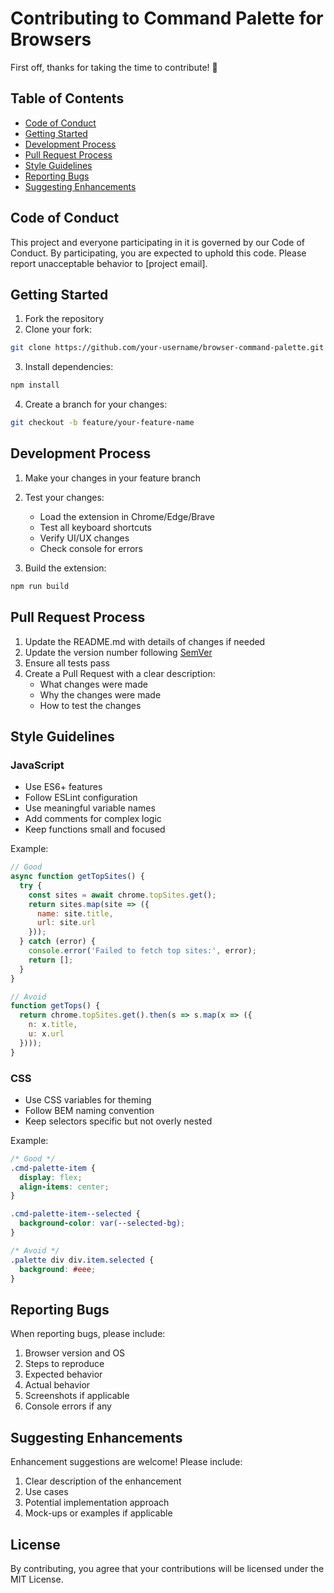 # Contributing to Command Palette for Browsers

First off, thanks for taking the time to contribute! 🎉 

## Table of Contents

- [Code of Conduct](#code-of-conduct)
- [Getting Started](#getting-started)
- [Development Process](#development-process)
- [Pull Request Process](#pull-request-process)
- [Style Guidelines](#style-guidelines)
- [Reporting Bugs](#reporting-bugs)
- [Suggesting Enhancements](#suggesting-enhancements)

## Code of Conduct

This project and everyone participating in it is governed by our Code of Conduct. By participating, you are expected to uphold this code. Please report unacceptable behavior to [project email].

## Getting Started

1. Fork the repository
2. Clone your fork:
```bash
git clone https://github.com/your-username/browser-command-palette.git
```

3. Install dependencies:
```bash
npm install
```

4. Create a branch for your changes:
```bash
git checkout -b feature/your-feature-name
```

## Development Process

1. Make your changes in your feature branch
2. Test your changes:
   - Load the extension in Chrome/Edge/Brave
   - Test all keyboard shortcuts
   - Verify UI/UX changes
   - Check console for errors

3. Build the extension:
```bash
npm run build
```

## Pull Request Process

1. Update the README.md with details of changes if needed
2. Update the version number following [SemVer](https://semver.org/)
3. Ensure all tests pass
4. Create a Pull Request with a clear description:
   - What changes were made
   - Why the changes were made
   - How to test the changes

## Style Guidelines

### JavaScript

- Use ES6+ features
- Follow ESLint configuration
- Use meaningful variable names
- Add comments for complex logic
- Keep functions small and focused

Example:
```javascript
// Good
async function getTopSites() {
  try {
    const sites = await chrome.topSites.get();
    return sites.map(site => ({
      name: site.title,
      url: site.url
    }));
  } catch (error) {
    console.error('Failed to fetch top sites:', error);
    return [];
  }
}

// Avoid
function getTops() {
  return chrome.topSites.get().then(s => s.map(x => ({
    n: x.title,
    u: x.url
  })));
}
```

### CSS

- Use CSS variables for theming
- Follow BEM naming convention
- Keep selectors specific but not overly nested

Example:
```css
/* Good */
.cmd-palette-item {
  display: flex;
  align-items: center;
}

.cmd-palette-item--selected {
  background-color: var(--selected-bg);
}

/* Avoid */
.palette div div.item.selected {
  background: #eee;
}
```

## Reporting Bugs

When reporting bugs, please include:

1. Browser version and OS
2. Steps to reproduce
3. Expected behavior
4. Actual behavior
5. Screenshots if applicable
6. Console errors if any

## Suggesting Enhancements

Enhancement suggestions are welcome! Please include:

1. Clear description of the enhancement
2. Use cases
3. Potential implementation approach
4. Mock-ups or examples if applicable

## License

By contributing, you agree that your contributions will be licensed under the MIT License. 